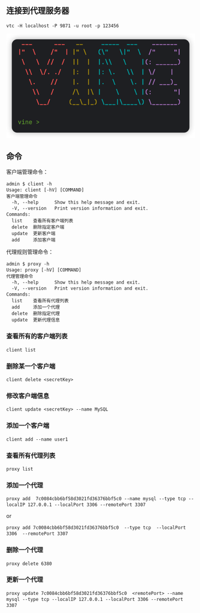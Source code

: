 ## 连接到代理服务器

```shell
vtc -H localhost -P 9871 -u root -p 123456
```
![img.png](doc/img.png)

## 命令
客户端管理命令：
```shell
admin $ client -h
Usage: client [-hV] [COMMAND]
客户端管理命令
  -h, --help      Show this help message and exit.
  -V, --version   Print version information and exit.
Commands:
  list    查看所有客户端列表
  delete  删除指定客户端
  update  更新客户端
  add     添加客户端
```
代理规则管理命令：
```shell
admin $ proxy -h
Usage: proxy [-hV] [COMMAND]
代理管理命令
  -h, --help      Show this help message and exit.
  -V, --version   Print version information and exit.
Commands:
  list    查看所有代理列表
  add     添加一个代理
  delete  删除指定代理
  update  更新代理信息
```
### 查看所有的客户端列表

```shell
client list
```

### 删除某一个客户端

```shell
client delete <secretKey>
```

### 修改客户端信息

```shell
client update <secretKey> --name MySQL
```

### 添加一个客户端
```shell
client add --name user1  
```

### 查看所有代理列表

```shell
proxy list
```

### 添加一个代理

```shell
proxy add  7c0084cbb6bf58d3021fd36376bbf5c0 --name mysql --type tcp --localIP 127.0.0.1 --localPort 3306 --remotePort 3307
```
or

```shell
proxy add 7c0084cbb6bf58d3021fd36376bbf5c0  --type tcp  --localPort 3306  --remotePort 3307
```
### 删除一个代理

```shell
proxy delete 6380
```

### 更新一个代理

```shell
proxy update 7c0084cbb6bf58d3021fd36376bbf5c0  <remotePort> --name mysql --type tcp --localIP 127.0.0.1 --localPort 3306 --remotePort 3307
```
